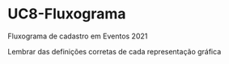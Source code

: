 # UC8-Fluxograma
Fluxograma de cadastro em Eventos 2021

Lembrar das definições corretas de cada representação gráfica
